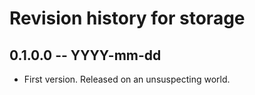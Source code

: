 # Revision history for storage

## 0.1.0.0 -- YYYY-mm-dd

* First version. Released on an unsuspecting world.

